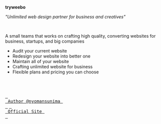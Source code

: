 **tryweebo**

_"Unlimited web design partner for business and creatives"_

<br/>

A small teams that works on crafting high quality, converting websites for business, startups, and big companies

- Audit your current website
- Redesign your website into better one
- Maintain all of your website
- Crafting unlimited website for business
- Flexible plans and pricing you can choose


<br/>
<br/>

[<kbd> <br> Author @nyomansunima <br> </kbd>](https://nyomansunima.one)
[<kbd> <br> Official Site <br> </kbd>](https://tryweebo.one)

